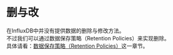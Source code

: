 # 删与改

在InfluxDB中并没有提供数据的删除与修改方法。   
不过我们可以通过数据保存策略（Retention Policies）来实现删除。    
具体请看：[数据保存策略（Retention Policies）](shu_ju_bao_cun_ce_lve_retention_policies.html)这一章节。  